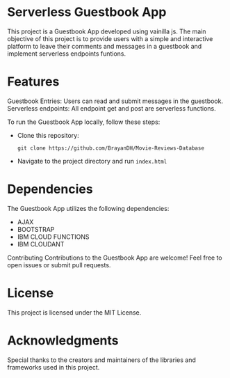 # Serverless Guestbook App

This project is a Guestbook App developed using vainilla js. The main objective of this project is to provide users with a simple and interactive platform to leave their comments and messages in a guestbook and implement serverless endpoints funtions.

# Features

Guestbook Entries: Users can read and submit messages in the guestbook.
Serverless endpoints: All endpoint get and post are serverless functions.

To run the Guestbook App locally, follow these steps:

- Clone this repository:

  `git clone https://github.com/BrayanDH/Movie-Reviews-Database`

- Navigate to the project directory and run `index.html`

# Dependencies

The Guestbook App utilizes the following dependencies:

- AJAX
- BOOTSTRAP
- IBM CLOUD FUNCTIONS
- IBM CLOUDANT

Contributing
Contributions to the Guestbook App are welcome! Feel free to open issues or submit pull requests.

# License

This project is licensed under the MIT License.

# Acknowledgments

Special thanks to the creators and maintainers of the libraries and frameworks used in this project.

